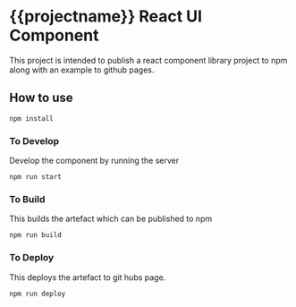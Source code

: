 # {{projectname}} React UI Component    

This project is intended to publish a react component library project to npm along with an example to github pages. 

## How to use

```
npm install
```

### To Develop

Develop the component by running the server
```
npm run start
```

### To Build

This builds the artefact which can be published to npm
```
npm run build
```


### To Deploy
This deploys the artefact to git hubs page.
```
npm run deploy
```